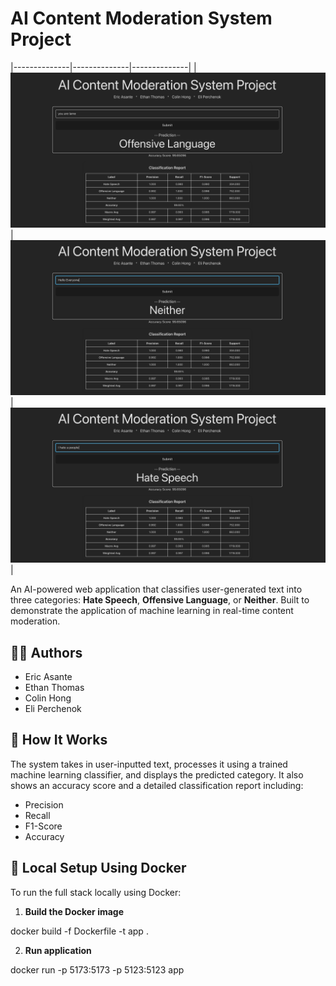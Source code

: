 # AI Content Moderation System Project
|--------------|--------------|--------------|
| ![](screenshots/s1.jpg) | ![](screenshots/s2.png) | ![](screenshots/s3.png) |

An AI-powered web application that classifies user-generated text into three categories: **Hate Speech**, **Offensive Language**, or **Neither**. Built to demonstrate the application of machine learning in real-time content moderation.

## 👨‍💻 Authors

- Eric Asante  
- Ethan Thomas  
- Colin Hong  
- Eli Perchenok  

## 🧠 How It Works

The system takes in user-inputted text, processes it using a trained machine learning classifier, and displays the predicted category. It also shows an accuracy score and a detailed classification report including:

- Precision
- Recall
- F1-Score
- Accuracy


## 🐳 Local Setup Using Docker

To run the full stack locally using Docker:

1. **Build the Docker image**

docker build -f Dockerfile -t app .

2. **Run application**

docker run -p 5173:5173 -p 5123:5123 app



